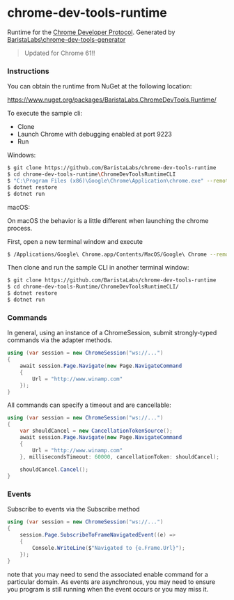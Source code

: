 # chrome-dev-tools-runtime
Runtime for the [Chrome Developer Protocol](https://developer.chrome.com/devtools/docs/debugger-protocol). Generated by [BaristaLabs\chrome-dev-tools-generator](https://github.com/BaristaLabs/chrome-dev-tools-generator)

> Updated for Chrome 61!!


### Instructions

You can obtain the runtime from NuGet at the following location: 

https://www.nuget.org/packages/BaristaLabs.ChromeDevTools.Runtime/

To execute the sample cli:

 - Clone
 - Launch Chrome with debugging enabled at port 9223
 - Run

Windows: 
``` bash
$ git clone https://github.com/BaristaLabs/chrome-dev-tools-runtime
$ cd chrome-dev-tools-runtime\ChromeDevToolsRuntimeCLI
$ "C:\Program Files (x86)\Google\Chrome\Application\chrome.exe" --remote-debugging-port=9223
$ dotnet restore
$ dotnet run
```

macOS:

On macOS the behavior is a little different when launching the chrome process.

First, open a new terminal window and execute
``` bash
$ /Applications/Google\ Chrome.app/Contents/MacOS/Google\ Chrome --remote-debugging-port=9223 --user-data-dir=remote-profile
```

Then clone and run the sample CLI in another terminal window:
``` bash
$ git clone https://github.com/BaristaLabs/chrome-dev-tools-runtime
$ cd chrome-dev-tools-Runtime/ChromeDevToolsRuntimeCLI/
$ dotnet restore
$ dotnet run
```

### Commands

In general, using an instance of a ChromeSession, submit strongly-typed commands via the adapter methods.

``` CS
using (var session = new ChromeSession("ws://...")
{
    await session.Page.Navigate(new Page.NavigateCommand
    {
        Url = "http://www.winamp.com"
    });
}
```

All commands can specify a timeout and are cancellable:
``` CS
using (var session = new ChromeSession("ws://...")
{
    var shouldCancel = new CancellationTokenSource();
    await session.Page.Navigate(new Page.NavigateCommand
    {
        Url = "http://www.winamp.com"
    }, millisecondsTimeout: 60000, cancellationToken: shouldCancel);
    
    shouldCancel.Cancel();
}
```
### Events

Subscribe to events via the Subscribe method

``` CS
using (var session = new ChromeSession("ws://...")
{
    session.Page.SubscribeToFrameNavigatedEvent((e) =>
    {
        Console.WriteLine($"Navigated to {e.Frame.Url}");
    });
}
```

note that you may need to send the associated enable command for a particular domain.
As events are asynchronous, you may need to ensure you program is still running when the event occurs or you may miss it.
